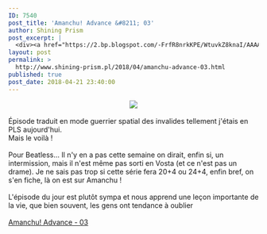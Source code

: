 ```yaml
---
ID: 7540
post_title: 'Amanchu! Advance &#8211; 03'
author: Shining Prism
post_excerpt: |
  <div><a href="https://2.bp.blogspot.com/-FrfR8nrkKPE/WtuvkZ8knaI/AAAAAAAABtw/O6WMA9V1TNA0lirC5Y4LUOIZ-s9TO67kwCLcBGAs/s1600/Amanchu%2521%2BAdvance%2B-%2B03.png" imageanchor="1"><img border="0" data-original-height="720" data-original-width="1280" src="https://2.bp.blogspot.com/-FrfR8nrkKPE/WtuvkZ8knaI/AAAAAAAABtw/O6WMA9V1TNA0lirC5Y4LUOIZ-s9TO67kwCLcBGAs/s1600/Amanchu%2521%2BAdvance%2B-%2B03.png"></a></div><br>&Eacute;pisode traduit en mode guerrier spatial des invalides tellement j'&eacute;tais en PLS aujourd'hui.<br>Mais le voil&agrave; !<br><br>Pour Beatless... Il n'y en a pas cette semaine on dirait, enfin si, un intermission, mais il n'est m&ecirc;me pas sorti en Vosta (et ce n'est pas un drame). Je ne sais pas trop si cette s&eacute;rie fera 20+4 ou 24+4, enfin bref, on s'en fiche, l&agrave; on est sur Amanchu !<br><br>L'&eacute;pisode du jour est plut&ocirc;t sympa et nous apprend une le&ccedil;on importante de la vie, que bien souvent, les gens ont tendance &agrave; oublier<br><br><a href="http://jheberg.net/captcha/shining-prism-amanchu-advance-03/">Amanchu! Advance - 03</a>
layout: post
permalink: >
  http://www.shining-prism.pl/2018/04/amanchu-advance-03.html
published: true
post_date: 2018-04-21 23:40:00
---
```

<div class="separator" style="clear: both; text-align: center;"><a href="https://2.bp.blogspot.com/-FrfR8nrkKPE/WtuvkZ8knaI/AAAAAAAABtw/O6WMA9V1TNA0lirC5Y4LUOIZ-s9TO67kwCLcBGAs/s1600/Amanchu%2521%2BAdvance%2B-%2B03.png" imageanchor="1" style="margin-left: 1em; margin-right: 1em;"><img border="0" data-original-height="720" data-original-width="1280" src="https://united-subs.dearclouds.com/wp-content/uploads/2018/05/cf64cbf1adfc8745018477ce28a76650.jpg" /></a></div><br />Épisode traduit en mode guerrier spatial des invalides tellement j'étais en PLS aujourd'hui.<br />Mais le voilà !<br /><br />Pour Beatless... Il n'y en a pas cette semaine on dirait, enfin si, un intermission, mais il n'est même pas sorti en Vosta (et ce n'est pas un drame). Je ne sais pas trop si cette série fera 20+4 ou 24+4, enfin bref, on s'en fiche, là on est sur Amanchu !<br /><br />L'épisode du jour est plutôt sympa et nous apprend une leçon importante de la vie, que bien souvent, les gens ont tendance à oublier<br /><br /><a href="http://jheberg.net/captcha/shining-prism-amanchu-advance-03/">Amanchu! Advance - 03</a>